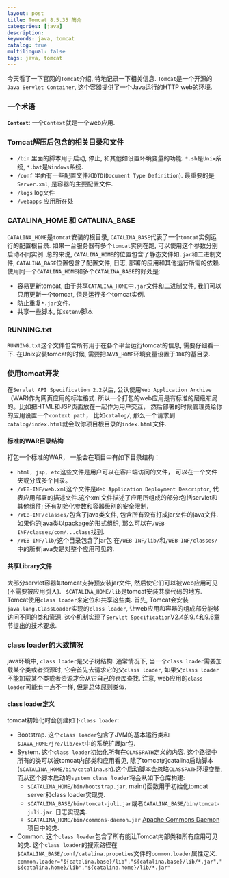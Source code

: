```yaml
---
layout: post
title: Tomcat 8.5.35 简介
categories: [java]
description: 
keywords: java, tomcat
catalog: true
multilingual: false
tags: java, tomcat
---
```


今天看了一下官网的`Tomcat`介绍, 特地记录一下相关信息. `Tomcat`是一个开源的`Java Servlet Container`, 这个容器提供了一个Java运行的HTTP web的环境.

### 一个术语
**`Context`**: 一个`Context`就是一个web应用.

### Tomcat解压后包含的相关目录和文件
- `/bin` 里面的脚本用于启动, 停止, 和其他如设置环境变量的功能. `*.sh`是`Unix`系统, `*.bat`是`Windows`系统.
- `/conf` 里面有一些配置文件和`DTD`(`Document Type Definition`). 最重要的是`Server.xml`, 是容器的主要配置文件.
- `/logs` log文件
- `/webapps` 应用所在处

### CATALINA_HOME 和 CATALINA_BASE
`CATALINA_HOME`是`tomcat`安装的根目录, `CATALINA_BASE`代表了一个`tomcat`实例运行的配置根目录. 如果一台服务器有多个`tomcat`实例在跑, 可以使用这个参数分别启动不同实例. 总的来说, `CATALINA_HOME`的位置包含了静态文件如`.jar`和二进制文件, `CATALINA_BASE`位置包含了配置文件, 日志, 部署的应用和其他运行所需的依赖.
使用同一个`CATALINA_HOME`和多个`CATALINA_BASE`的好处是:
- 容易更新tomcat, 由于共享`CATALINA_HOME`中`.jar`文件和二进制文件, 我们可以只用更新一个tomcat, 但是运行多个tomcat实例.
- 防止重复`*.jar`文件.
- 共享一些脚本, 如`setenv`脚本

### RUNNING.txt
`RUNNING.txt`这个文件包含所有用于在各个平台运行tomcat的信息, 需要仔细看一下.
在Unix安装tomcat的时候, 需要把`JAVA_HOME`环境变量设置于`JDK`的基目录.

### 使用tomcat开发
在`Servlet API Specification 2.2`以后, 公认使用`Web Application Archive`（WAR)作为网页应用的标准格式. 所以一个打包的web应用是有标准的层级布局的。比如把HTML和JSP页面放在一起作为用户交互， 然后部署的时候管理员给你的应用设置一个`context path`， 比如`catalog/`, 那么一个请求到`catalog/index.html`就会取你项目根目录的`index.html`文件.

#### 标准的WAR目录结构
打包一个标准的WAR， 一般会在项目中有如下目录结构：
- `html, jsp, etc`这些文件是用户可以在客户端访问的文件， 可以在一个文件夹或分成多个目录。
- `/WEB-INF/web.xml`这个文件是`Web Application Deployment Descriptor`, 代表应用部署的描述文件.这个xml文件描述了应用所组成的部分:包括servlet和其他组件; 还有初始化参数和容器级别的安全限制.
- `/WEB-INF/classes/`包含了java类文件, 包含所有没有打成jar文件的java文件.如果你的java类以package的形式组织, 那么可以在`/WEB-INF/classes/com/...class`找到.
- `/WEB-INF/lib/`这个目录包含了jar包
在`/WEB-INF/lib/`和`/WEB-INF/classes/`中的所有java类是对整个应用可见的.

#### 共享Library文件
大部分servlet容器如tomcat支持预安装jar文件, 然后使它们可以被web应用可见(不需要被应用引入). ` $CATALINA_HOME/lib`是tomcat安装共享代码的地方. Tomcat使用`class loader`来定位和共享这些类. 首先, Tomcat会安装`java.lang.ClassLoader`实现的`class loader`, 让web应用和容器的组成部分能够访问不同的类和资源. 这个机制实现了`Servlet Specification`V2.4的9.4和9.6章节提出的技术要求.

### class loader的大致情况
java环境中, `class loader`是父子树结构. 通常情况下, 当一个`class loader`需要加载某个类或者资源时, 它会首先去请求它的父`class loader`, 如果父`class loader`不能加载某个类或者资源才会从它自己的仓库查找. 注意, web应用的`class loader`可能有一点不一样, 但是总体原则类似.

#### class loader定义
tomcat初始化时会创建如下`class loader`:
- Bootstrap. 这个`class loader`包含了JVM的基本运行类和`$JAVA_HOME/jre/lib/ext`中的系统扩展jar包.
- System. 这个`class loader`初始化所有在`CLASSPATH`定义的内容. 这个路径中所有的类可以被tomcat内部类和应用看见, 除了tomcat的catalina启动脚本(`$CATALINA_HOME/bin/catalina.sh`).这个启动脚本会忽略`CLASSPATH`环境变量, 而从这个脚本启动的`system class loader`将会从如下仓库构建:
  - `$CATALINA_HOME/bin/bootstrap.jar`, main()函数用于初始化tomcat server和class loader实现类.
  - `$CATALINA_BASE/bin/tomcat-juli.jar`或者`CATALINA_BASE/bin/tomcat-juli.jar`. 日志实现类.
  - `$CATALINA_HOME/bin/commons-daemon.jar` [Apache Commons Daemon](https://commons.apache.org/proper/commons-daemon/) 项目中的类.
- Common. 这个`class loader`包含了所有能让Tomcat内部类和所有应用可见的类. 这个`class loader`的搜索路径在`$CATALINA_BASE/conf/catalina.propeties`文件的`common.loader`属性定义.
`common.loader="${catalina.base}/lib","${catalina.base}/lib/*.jar","${catalina.home}/lib","${catalina.home}/lib/*.jar"`







